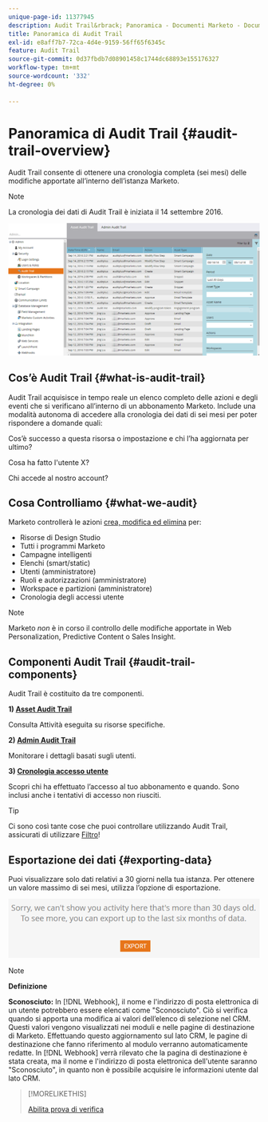 ```yaml
---
unique-page-id: 11377945
description: Audit Trail&rbrack; Panoramica - Documenti Marketo - Documentazione del prodotto
title: Panoramica di Audit Trail
exl-id: e8aff7b7-72ca-4d4e-9159-56ff65f6345c
feature: Audit Trail
source-git-commit: 0d37fbdb7d08901458c1744dc68893e155176327
workflow-type: tm+mt
source-wordcount: '332'
ht-degree: 0%

---
```


# Panoramica di Audit Trail {#audit-trail-overview}

Audit Trail consente di ottenere una cronologia completa (sei mesi) delle modifiche apportate all’interno dell’istanza Marketo.

>[!NOTE]
>
>La cronologia dei dati di Audit Trail è iniziata il 14 settembre 2016.

![](assets/audit-trail-overview-1.png)

## Cos’è Audit Trail {#what-is-audit-trail}

Audit Trail acquisisce in tempo reale un elenco completo delle azioni e degli eventi che si verificano all’interno di un abbonamento Marketo. Include una modalità autonoma di accedere alla cronologia dei dati di sei mesi per poter rispondere a domande quali:

Cos’è successo a questa risorsa o impostazione e chi l’ha aggiornata per ultimo?

Cosa ha fatto l&#39;utente X?

Chi accede al nostro account?

## Cosa Controlliamo {#what-we-audit}

Marketo controllerà le azioni [crea, modifica ed elimina](/help/marketo/product-docs/administration/audit-trail/change-details-in-audit-trail.md) per:

* Risorse di Design Studio
* Tutti i programmi Marketo
* Campagne intelligenti
* Elenchi (smart/static)
* Utenti (amministratore)
* Ruoli e autorizzazioni (amministratore)
* Workspace e partizioni (amministratore)
* Cronologia degli accessi utente

>[!NOTE]
>
>Marketo _non_ è in corso il controllo delle modifiche apportate in Web Personalization, Predictive Content o Sales Insight.

## Componenti Audit Trail {#audit-trail-components}

Audit Trail è costituito da tre componenti.

**1) [Asset Audit Trail](/help/marketo/product-docs/administration/audit-trail/change-details-in-audit-trail.md#asset-audit-trail)**

Consulta Attività eseguita su risorse specifiche.

**2) [Admin Audit Trail](/help/marketo/product-docs/administration/audit-trail/change-details-in-audit-trail.md#admin-audit-trail)**

Monitorare i dettagli basati sugli utenti.

**3) [Cronologia accesso utente](/help/marketo/product-docs/administration/audit-trail/user-login-history.md)**

Scopri chi ha effettuato l’accesso al tuo abbonamento e quando. Sono inclusi anche i tentativi di accesso non riusciti.

>[!TIP]
>
>Ci sono così tante cose che puoi controllare utilizzando Audit Trail, assicurati di utilizzare [Filtro](/help/marketo/product-docs/administration/audit-trail/filtering-in-audit-trail.md)!

## Esportazione dei dati {#exporting-data}

Puoi visualizzare solo dati relativi a 30 giorni nella tua istanza. Per ottenere un valore massimo di sei mesi, utilizza l’opzione di esportazione.

![](assets/two.png)

>[!NOTE]
>
>**Definizione**
>
>**Sconosciuto:** In [!DNL Webhook], il nome e l&#39;indirizzo di posta elettronica di un utente potrebbero essere elencati come &quot;Sconosciuto&quot;. Ciò si verifica quando si apporta una modifica ai valori dell’elenco di selezione nel CRM. Questi valori vengono visualizzati nei moduli e nelle pagine di destinazione di Marketo. Effettuando questo aggiornamento sul lato CRM, le pagine di destinazione che fanno riferimento al modulo verranno automaticamente redatte. In [!DNL Webhook] verrà rilevato che la pagina di destinazione è stata creata, ma il nome e l&#39;indirizzo di posta elettronica dell&#39;utente saranno &quot;Sconosciuto&quot;, in quanto non è possibile acquisire le informazioni utente dal lato CRM.

>[!MORELIKETHIS]
>
>[Abilita prova di verifica](/help/marketo/product-docs/administration/audit-trail/enable-audit-trail.md)
